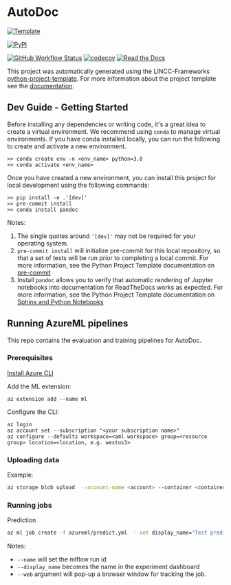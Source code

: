 # AutoDoc

[![Template](https://img.shields.io/badge/Template-LINCC%20Frameworks%20Python%20Project%20Template-brightgreen)](https://lincc-ppt.readthedocs.io/en/latest/)

[![PyPI](https://img.shields.io/pypi/v/autora-doc?color=blue&logo=pypi&logoColor=white)](https://pypi.org/project/autora-doc/)


[![GitHub Workflow Status](https://github.com/autoresearch/autodoc/actions/workflows/smoke-test.yml/badge.svg)](https://github.com/AutoResearch/autodoc/actions/workflows/smoke-test.yml)
[![codecov](https://codecov.io/gh/AutoResearch/autodoc/branch/main/graph/badge.svg)](https://codecov.io/gh/AutoResearch/autodoc)
[![Read the Docs](https://img.shields.io/readthedocs/autora-doc)](https://autora-doc.readthedocs.io/)

This project was automatically generated using the LINCC-Frameworks 
[python-project-template](https://github.com/lincc-frameworks/python-project-template). For more information about the project template see the 
[documentation](https://lincc-ppt.readthedocs.io/en/latest/).

## Dev Guide - Getting Started

Before installing any dependencies or writing code, it's a great idea to create a
virtual environment. We recommend using `conda` to manage virtual
environments. If you have conda installed locally, you can run the following to
create and activate a new environment.

```
>> conda create env -n <env_name> python=3.8
>> conda activate <env_name>
```

Once you have created a new environment, you can install this project for local
development using the following commands:

```
>> pip install -e .'[dev]'
>> pre-commit install
>> conda install pandoc
```

Notes:
1) The single quotes around `'[dev]'` may not be required for your operating system.
2) `pre-commit install` will initialize pre-commit for this local repository, so
   that a set of tests will be run prior to completing a local commit. For more
   information, see the Python Project Template documentation on 
   [pre-commit](https://lincc-ppt.readthedocs.io/en/latest/practices/precommit.html)
3) Install `pandoc` allows you to verify that automatic rendering of Jupyter notebooks
   into documentation for ReadTheDocs works as expected. For more information, see
   the Python Project Template documentation on
   [Sphinx and Python Notebooks](https://lincc-ppt.readthedocs.io/en/latest/practices/sphinx.html#python-notebooks)


## Running AzureML pipelines 

This repo contains the evaluation and training pipelines for AutoDoc.

### Prerequisites

[Install Azure CLI](https://learn.microsoft.com/en-us/cli/azure/install-azure-cli)

Add the ML extension:
```
az extension add --name ml
```

Configure the CLI:

```
az login
az account set --subscription "<your subscription name>"
az configure --defaults workspace=<aml workspace> group=<resource group> location=<location, e.g. westus3>
```

### Uploading data

Example:
```sh
az storage blob upload  --account-name <account> --container <container>> --file data/data.jsonl -n data/sweetpea/data.jsonl
```

### Running jobs

Prediction
```sh
az ml job create -f azureml/predict.yml  --set display_name="Test prediction job" --web
```

Notes:
- `--name` will set the mlflow run id
- `--display_name` becomes the name in the experiment dashboard
- `--web` argument will pop-up a browser window for tracking the job.